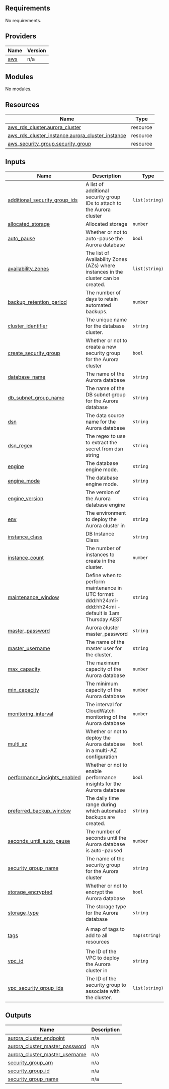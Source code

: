 <!-- BEGIN_TF_DOCS -->
## Requirements

No requirements.

## Providers

| Name | Version |
|------|---------|
| <a name="provider_aws"></a> [aws](#provider\_aws) | n/a |

## Modules

No modules.

## Resources

| Name | Type |
|------|------|
| [aws_rds_cluster.aurora_cluster](https://registry.terraform.io/providers/hashicorp/aws/latest/docs/resources/rds_cluster) | resource |
| [aws_rds_cluster_instance.aurora_cluster_instance](https://registry.terraform.io/providers/hashicorp/aws/latest/docs/resources/rds_cluster_instance) | resource |
| [aws_security_group.security_group](https://registry.terraform.io/providers/hashicorp/aws/latest/docs/resources/security_group) | resource |

## Inputs

| Name | Description | Type | Default | Required |
|------|-------------|------|---------|:--------:|
| <a name="input_additional_security_group_ids"></a> [additional\_security\_group\_ids](#input\_additional\_security\_group\_ids) | A list of additional security group IDs to attach to the Aurora cluster | `list(string)` | `[]` | no |
| <a name="input_allocated_storage"></a> [allocated\_storage](#input\_allocated\_storage) | Allocated storage | `number` | `20` | no |
| <a name="input_auto_pause"></a> [auto\_pause](#input\_auto\_pause) | Whether or not to auto-pause the Aurora database | `bool` | `false` | no |
| <a name="input_availability_zones"></a> [availability\_zones](#input\_availability\_zones) | The list of Availability Zones (AZs) where instances in the cluster can be created. | `list(string)` | <pre>[<br>  "ap-southeast-2a",<br>  "ap-southeast-2b",<br>  "ap-southeast-2c"<br>]</pre> | no |
| <a name="input_backup_retention_period"></a> [backup\_retention\_period](#input\_backup\_retention\_period) | The number of days to retain automated backups. | `number` | `30` | no |
| <a name="input_cluster_identifier"></a> [cluster\_identifier](#input\_cluster\_identifier) | The unique name for the database cluster. | `string` | `"frankie-rds-cluster"` | no |
| <a name="input_create_security_group"></a> [create\_security\_group](#input\_create\_security\_group) | Whether or not to create a new security group for the Aurora cluster | `bool` | `false` | no |
| <a name="input_database_name"></a> [database\_name](#input\_database\_name) | The name of the Aurora database | `string` | n/a | yes |
| <a name="input_db_subnet_group_name"></a> [db\_subnet\_group\_name](#input\_db\_subnet\_group\_name) | The name of the DB subnet group for the Aurora database | `string` | n/a | yes |
| <a name="input_dsn"></a> [dsn](#input\_dsn) | The data source name for the Aurora database | `string` | `"dsn"` | no |
| <a name="input_dsn_regex"></a> [dsn\_regex](#input\_dsn\_regex) | The regex to use to extract the secret from dsn string | `string` | `".*:(.*)@.*"` | no |
| <a name="input_engine"></a> [engine](#input\_engine) | The database engine mode. | `string` | `"aurora-postgresql"` | no |
| <a name="input_engine_mode"></a> [engine\_mode](#input\_engine\_mode) | The database engine mode. | `string` | `"provisioned"` | no |
| <a name="input_engine_version"></a> [engine\_version](#input\_engine\_version) | The version of the Aurora database engine | `string` | `"15.2"` | no |
| <a name="input_env"></a> [env](#input\_env) | The environment to deploy the Aurora cluster in | `string` | n/a | yes |
| <a name="input_instance_class"></a> [instance\_class](#input\_instance\_class) | DB Instance Class | `string` | `"db.t3.small"` | no |
| <a name="input_instance_count"></a> [instance\_count](#input\_instance\_count) | The number of instances to create in the cluster. | `number` | `1` | no |
| <a name="input_maintenance_window"></a> [maintenance\_window](#input\_maintenance\_window) | Define when to perform maintenance in UTC format: ddd:hh24:mi-ddd:hh24:mi - default is 1am Thursday AEST | `string` | `"Thu:15:00-Thu:15:30"` | no |
| <a name="input_master_password"></a> [master\_password](#input\_master\_password) | Aurora cluster master\_password | `string` | n/a | yes |
| <a name="input_master_username"></a> [master\_username](#input\_master\_username) | The name of the master user for the cluster. | `string` | n/a | yes |
| <a name="input_max_capacity"></a> [max\_capacity](#input\_max\_capacity) | The maximum capacity of the Aurora database | `number` | `8` | no |
| <a name="input_min_capacity"></a> [min\_capacity](#input\_min\_capacity) | The minimum capacity of the Aurora database | `number` | `1` | no |
| <a name="input_monitoring_interval"></a> [monitoring\_interval](#input\_monitoring\_interval) | The interval for CloudWatch monitoring of the Aurora database | `number` | `10` | no |
| <a name="input_multi_az"></a> [multi\_az](#input\_multi\_az) | Whether or not to deploy the Aurora database in a multi-AZ configuration | `bool` | `true` | no |
| <a name="input_performance_insights_enabled"></a> [performance\_insights\_enabled](#input\_performance\_insights\_enabled) | Whether or not to enable performance insights for the Aurora database | `bool` | `false` | no |
| <a name="input_preferred_backup_window"></a> [preferred\_backup\_window](#input\_preferred\_backup\_window) | The daily time range during which automated backups are created. | `string` | `"07:00-09:00"` | no |
| <a name="input_seconds_until_auto_pause"></a> [seconds\_until\_auto\_pause](#input\_seconds\_until\_auto\_pause) | The number of seconds until the Aurora database is auto-paused | `number` | `300` | no |
| <a name="input_security_group_name"></a> [security\_group\_name](#input\_security\_group\_name) | The name of the security group for the Aurora cluster | `string` | n/a | yes |
| <a name="input_storage_encrypted"></a> [storage\_encrypted](#input\_storage\_encrypted) | Whether or not to encrypt the Aurora database | `bool` | `false` | no |
| <a name="input_storage_type"></a> [storage\_type](#input\_storage\_type) | The storage type for the Aurora database | `string` | `"gp2"` | no |
| <a name="input_tags"></a> [tags](#input\_tags) | A map of tags to add to all resources | `map(string)` | <pre>{<br>  "terraform": "aws-infra-core2"<br>}</pre> | no |
| <a name="input_vpc_id"></a> [vpc\_id](#input\_vpc\_id) | The ID of the VPC to deploy the Aurora cluster in | `string` | n/a | yes |
| <a name="input_vpc_security_group_ids"></a> [vpc\_security\_group\_ids](#input\_vpc\_security\_group\_ids) | The ID of the security group to associate with the cluster. | `list(string)` | `[]` | no |

## Outputs

| Name | Description |
|------|-------------|
| <a name="output_aurora_cluster_endpoint"></a> [aurora\_cluster\_endpoint](#output\_aurora\_cluster\_endpoint) | n/a |
| <a name="output_aurora_cluster_master_password"></a> [aurora\_cluster\_master\_password](#output\_aurora\_cluster\_master\_password) | n/a |
| <a name="output_aurora_cluster_master_username"></a> [aurora\_cluster\_master\_username](#output\_aurora\_cluster\_master\_username) | n/a |
| <a name="output_security_group_arn"></a> [security\_group\_arn](#output\_security\_group\_arn) | n/a |
| <a name="output_security_group_id"></a> [security\_group\_id](#output\_security\_group\_id) | n/a |
| <a name="output_security_group_name"></a> [security\_group\_name](#output\_security\_group\_name) | n/a |
<!-- END_TF_DOCS -->